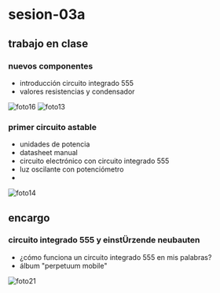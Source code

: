 # sesion-03a

## trabajo en clase
### nuevos componentes
- introducción circuito integrado 555
- valores resistencias y condensador

![foto16](https://github.com/user-attachments/assets/cbd7ad22-b71f-49bb-bbe2-a78ec235d99d)
![foto13](https://github.com/user-attachments/assets/683b5ac3-cfc1-47f6-85f5-2ec2db66e596)

### primer circuito astable
- unidades de potencia
- datasheet manual
- circuito electrónico con circuito integrado 555
- luz oscilante con potenciómetro
- 
![foto14](https://github.com/user-attachments/assets/059aec7a-4a6e-46d0-bd3a-9eaa948c61f8)

## encargo
### circuito integrado 555 y einstÜrzende neubauten
- ¿cómo funciona un circuito integrado 555 en mis palabras?
- álbum "perpetuum mobile"

![foto21](https://github.com/user-attachments/assets/dd6ac920-43b9-4f2b-a817-6fa0d4cd05b1)
